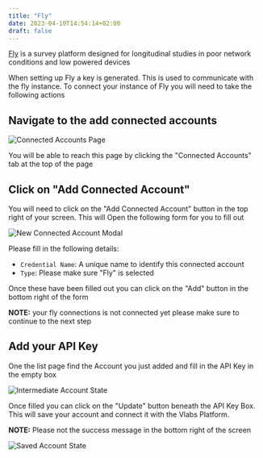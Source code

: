 ```yaml
---
title: "Fly"
date: 2023-04-10T14:54:14+02:00
draft: false
---
```


[Fly](https://github.com/vlab-research/fly) is a survey platform designed for longitudinal studies in poor network
conditions and low powered devices

When setting up Fly a key is generated. This is used to communicate with the
fly instance. To connect your instance of Fly you will need to take the
following actions

## Navigate to the add connected accounts

![Connected Accounts Page](/images/connected-accounts-page.png)

You will be able to reach this page by clicking the "Connected Accounts" tab at the top of the page

## Click on "Add Connected Account"

You will need to click on the "Add Connected Account" button in the top right
of your screen. This will Open the following form for you to fill out

![New Connected Account Modal](/images/new-connected-account-modal.png)

Please fill in the following details:

- `Credential Name`: A unique name to identify this connected account
- `Type`: Please make sure "Fly" is selected

Once these have been filled out you can click on the "Add" button in the bottom right of the form

**NOTE:** your fly connections is not connected yet please make sure to
continue to the next step

## Add your API Key

One the list page find the Account you just added and fill in the API Key in
the empty box

![Intermediate Account State](/images/intermediate-account-state.png)

Once filled you can click on the "Update" button beneath the API Key Box. This
will save your account and connect it with the Vlabs Platform. 

**NOTE:** Please not the success message in the bottom right of the screen

![Saved Account State](/images/saved-connected-account.png)
